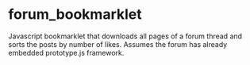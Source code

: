 # forum_bookmarklet

Javascript bookmarklet that downloads all pages of a forum thread and sorts the posts by number of likes.
Assumes the forum has already embedded prototype.js framework.
